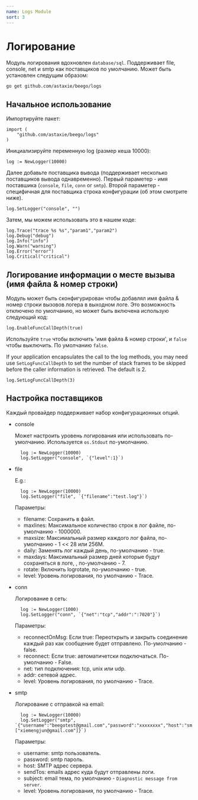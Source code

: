 ```yaml
---
name: Logs Module
sort: 3
---
```


# Логирование

Модуль логирования вдохновлен `database/sql`. Поддерживает file, console, net и smtp как поставщиков по умолчанию. Может быть установлен следущим образом:

	go get github.com/astaxie/beego/logs

## Начальное использование

Импортируйте пакет:

	import (
		"github.com/astaxie/beego/logs"
	)

Инициализируйте переменную log (размер кеша 10000):

	log := NewLogger(10000)

Далее добавьте поставщика вывода (поддерживает несколько поставщиков вывода однавременно). Первый параметер - имя поставшика (`console`, `file`, `conn` or `smtp`). Второй параметер - специфичная для поставщика строка конфигурации (об этом смотрите ниже).

	log.SetLogger("console", "")

Затем, мы можем использовать это в нашем коде:

	log.Trace("trace %s %s","param1","param2")
	log.Debug("debug")
	log.Info("info")
	log.Warn("warning")
	log.Error("error")
	log.Critical("critical")

## Логирование информации о месте вызыва (имя файла & номер строки)

Модуль может быть сконфигурирован чтобы добавлял имя файла & номер строки вызовов логера в выходном логе. Это возможность отключено по умолчанию, но может быть включена использую следующий код:

	log.EnableFuncCallDepth(true)

Используйте `true` чтобы включить 'имя файла & номер строки', и `false` чтобы выключить. По умолчанию `false`.

If your application encapsulates the call to the log methods, you may need use `SetLogFuncCallDepth` to set the number of stack frames to be skipped before the caller information is retrieved. The default is 2.

	log.SetLogFuncCallDepth(3)

## Настройка поставщиков

Каждый провайдер поддерживает набор конфигурационных опций.

- console

	Может настроить уровень логирования или использовать по-умолчанию. Используется `os.Stdout` по-умолчанию.

		log := NewLogger(10000)
		log.SetLogger("console", `{"level":1}`)

- file

	E.g.:

		log := NewLogger(10000)
		log.SetLogger("file", `{"filename":"test.log"}`)

	Параметры:
	- filename: Сохранить в файл.
	- maxlines: Максимальное количество строк в лог файле, по-умолчанию - 1000000.
	- maxsize: Максимальный размер каждого лог файла, по-умолчанию - 1 << 28 или 256M.
	- daily: Заменять лог каждый день, по-умолчанию - true.
	- maxdays: Максимальный размер дней которые будут сохраняться в логе, , по-умолчанию - 7.
	- rotate: Включить logrotate, по-умолчанию - true.
	- level: Уровень логирования, по умолчанию - Trace.

- conn

	Логирование в сеть:

		log := NewLogger(1000)
		log.SetLogger("conn", `{"net":"tcp","addr":":7020"}`)

	Параметры:
	- reconnectOnMsg: Если true: Переоткрыть и закрыть соединение каждый раз как сообщение будет отправлено. По-умолчанию - false.
	- reconnect: Если true: автоматичетски подключаться.  По-умолчанию - False.
	- net: тип подключения: tcp, unix или udp.
	- addr: сетевой адрес.
	- level: Уровень логирования, по умолчанию - Trace.

- smtp

	Логирование c отправкой на email:

		log := NewLogger(10000)
		log.SetLogger("smtp", `{"username":"beegotest@gmail.com","password":"xxxxxxxx","host":"smtp.gmail.com:587","sendTos":["xiemengjun@gmail.com"]}`)

	Параметры:
	- username: smtp пользователь.
	- password: smtp пароль.
	- host: SMTP адрес сервера.
	- sendTos: emails адрес куда будут отправлены логи.
	- subject: email тема, по умолчанию - `Diagnostic message from server`.
	- level: Уровень логирования, по умолчанию - Trace.
